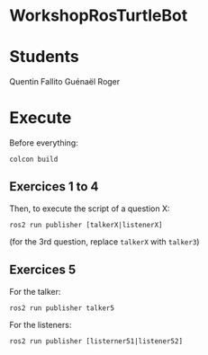 # WorkshopRosTurtleBot

# Students

Quentin Fallito
Guénaël Roger

# Execute

Before everything:

```
colcon build
```

## Exercices 1 to 4

Then, to execute the script of a question X:

```
ros2 run publisher [talkerX|listenerX]
```
(for the 3rd question, replace `talkerX` with `talker3`)

## Exercices 5

For the talker:
```
ros2 run publisher talker5
```

For the listeners:
```
ros2 run publisher [listerner51|listener52]
```
